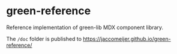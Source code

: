 # green-reference

Reference implementation of green-lib MDX component library.

The `/doc` folder is published to <https://jaccomeijer.github.io/green-reference/>
